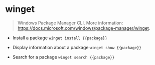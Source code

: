 # winget
> Windows Package Manager CLI.
> More information: <https://docs.microsoft.com/windows/package-manager/winget>.

- Install a package
`winget install {{package}}`

- Display information about a package
`winget show {{package}}`

- Search for a package
`winget search {{package}}`

